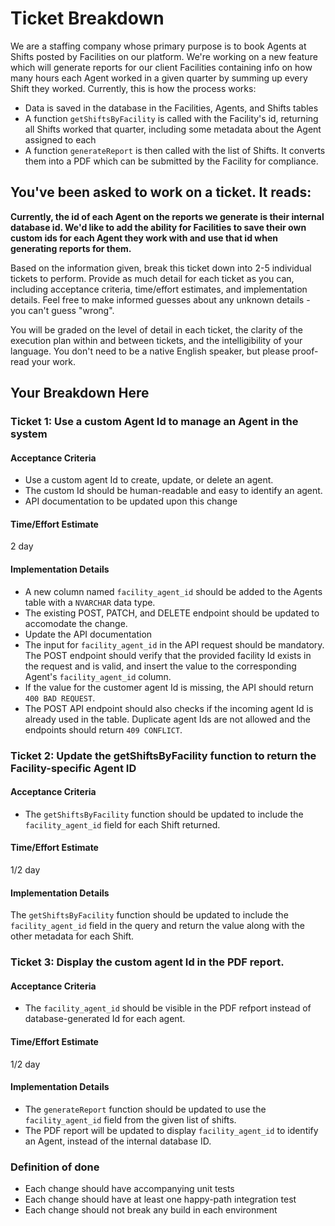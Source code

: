 # Ticket Breakdown
We are a staffing company whose primary purpose is to book Agents at Shifts posted by Facilities on our platform. We're working on a new feature which will generate reports for our client Facilities containing info on how many hours each Agent worked in a given quarter by summing up every Shift they worked. Currently, this is how the process works:

- Data is saved in the database in the Facilities, Agents, and Shifts tables
- A function `getShiftsByFacility` is called with the Facility's id, returning all Shifts worked that quarter, including some metadata about the Agent assigned to each
- A function `generateReport` is then called with the list of Shifts. It converts them into a PDF which can be submitted by the Facility for compliance.

## You've been asked to work on a ticket. It reads:

**Currently, the id of each Agent on the reports we generate is their internal database id. We'd like to add the ability for Facilities to save their own custom ids for each Agent they work with and use that id when generating reports for them.**


Based on the information given, break this ticket down into 2-5 individual tickets to perform. Provide as much detail for each ticket as you can, including acceptance criteria, time/effort estimates, and implementation details. Feel free to make informed guesses about any unknown details - you can't guess "wrong".


You will be graded on the level of detail in each ticket, the clarity of the execution plan within and between tickets, and the intelligibility of your language. You don't need to be a native English speaker, but please proof-read your work.

## Your Breakdown Here

### Ticket 1: Use a custom Agent Id to manage an Agent in the system

#### Acceptance Criteria

- Use a custom agent Id to create, update, or delete an agent.
- The custom Id should be human-readable and easy to identify an agent.
- API documentation to be updated upon this change

#### Time/Effort Estimate

2 day

#### Implementation Details

- A new column named `facility_agent_id` should be added to the Agents table with a `NVARCHAR` data type.
- The existing POST, PATCH, and DELETE endpoint should be updated to accomodate the change.
- Update the API documentation
- The input for `facility_agent_id` in the API request should be mandatory. The POST endpoint should verify that the provided facility Id exists in the request and is valid, and insert the value to the corresponding Agent's `facility_agent_id` column.
- If the value for the customer agent Id is missing, the API should return `400 BAD REQUEST`.
- The POST API endpoint should also checks if the incoming agent Id is already used in the table. Duplicate agent Ids are not allowed and the endpoints should return `409 CONFLICT`.

### Ticket 2: Update the getShiftsByFacility function to return the Facility-specific Agent ID

#### Acceptance Criteria

- The `getShiftsByFacility` function should be updated to include the `facility_agent_id` field for each Shift returned.

#### Time/Effort Estimate

1/2 day

#### Implementation Details

The `getShiftsByFacility` function should be updated to include the `facility_agent_id` field in the query and return the value along with the other metadata for each Shift.

### Ticket 3: Display the custom agent Id in the PDF report.

#### Acceptance Criteria

- The `facility_agent_id` should be visible in the PDF refport instead of database-generated Id for each agent.

#### Time/Effort Estimate

1/2 day

#### Implementation Details

- The `generateReport` function should be updated to use the `facility_agent_id` field from the given list of shifts.
- The PDF report will be updated to display `facility_agent_id` to identify an Agent, instead of the internal database ID.

### Definition of done

- Each change should have accompanying unit tests
- Each change should have at least one happy-path integration test
- Each change should not break any build in each environment

